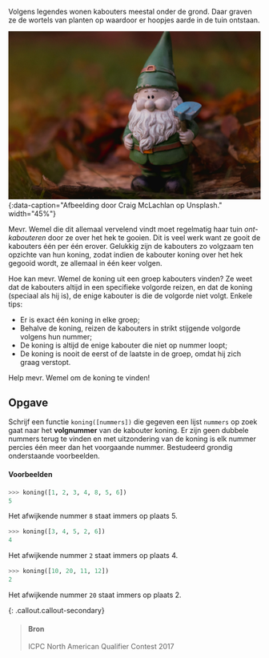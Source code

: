 Volgens legendes wonen kabouters meestal onder de grond. Daar graven ze de wortels van planten op waardoor er hoopjes aarde in de tuin ontstaan. 

![Afbeelding door Craig McLachlan op Unsplash.](media/craig-mclachlan.jpg "Afbeelding door Craig McLachlan op Unsplash."){:data-caption="Afbeelding door Craig McLachlan op Unsplash." width="45%"}

Mevr. Wemel die dit allemaal vervelend vindt moet regelmatig haar tuin *ont-kabouteren* door ze over het hek te gooien. Dit is veel werk want ze gooit de kabouters één per één erover. Gelukkig zijn de kabouters zo volgzaam ten opzichte van hun koning, zodat indien de kabouter koning over het hek gegooid wordt, ze allemaal in één keer volgen.

Hoe kan mevr. Wemel de koning uit een groep kabouters vinden? Ze weet dat de kabouters altijd in een specifieke volgorde reizen, en dat de koning (speciaal als hij is), de enige kabouter is die de volgorde niet volgt. Enkele tips:

- Er is exact één koning in elke groep;
- Behalve de koning, reizen de kabouters in strikt stijgende volgorde volgens hun nummer;
- De koning is altijd de enige kabouter die niet op nummer loopt;
- De koning is nooit de eerst of de laatste in de groep, omdat hij zich graag verstopt.

Help mevr. Wemel om de koning te vinden!

## Opgave

Schrijf een functie `koning([nummers])` die gegeven een  lijst `nummers` op zoek gaat naar het **volgnummer** van de kabouter koning. Er zijn geen dubbele nummers terug te vinden en met uitzondering van de koning is elk nummer percies één meer dan het voorgaande nummer. Bestudeerd grondig onderstaande voorbeelden.

#### Voorbeelden

```python
>>> koning([1, 2, 3, 4, 8, 5, 6])
5
```
Het afwijkende nummer `8` staat immers op plaats 5.


```python
>>> koning([3, 4, 5, 2, 6])
4
```
Het afwijkende nummer `2` staat immers op plaats 4.

```python
>>> koning([10, 20, 11, 12])
2
```
Het afwijkende nummer `20` staat immers op plaats 2.

{: .callout.callout-secondary}
>#### Bron
> ICPC North American Qualifier Contest 2017